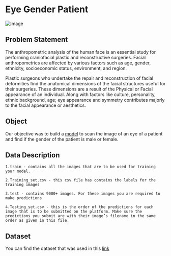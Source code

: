 # Eye Gender Patient
![image](https://user-images.githubusercontent.com/22665704/164947821-6481e192-a172-4201-af3d-3ed2a5cec11d.png)

## Problem Statement

The anthropometric analysis of the human face is an essential study for performing craniofacial plastic and reconstructive surgeries. Facial anthropometrics are affected by various factors such as age, gender, ethnicity, socioeconomic status, environment, and region.  

Plastic surgeons who undertake the repair and reconstruction of facial deformities find the anatomical dimensions of the facial structures useful for their surgeries. These dimensions are a result of the Physical or Facial appearance of an individual. Along with factors like culture, personality, ethnic background, age; eye appearance and symmetry contributes majorly to the facial appearance or aesthetics.

## Object

Our objective was to build a [model](https://github.com/AndreasAvgou/Eye-Gender-Patient/blob/main/eye_model.ipynb) to scan the image of an eye of a patient and find if the gender of the patient is male or female.

## Data Description
```
1.train - contains all the images that are to be used for training your model.

2.Training_set.csv - this csv file has contains the labels for the training images

3.test - contains 9000+ images. For these images you are required to make predictions

4.Testing_set.csv - this is the order of the predictions for each image that is to be submitted on the platform. Make sure the predictions you submit are with their image’s filename in the same order as given in this file.

```

## Dataset
You can find the dataset that was used in this [link](https://drive.google.com/drive/folders/12ECUiITiJOPh_K8hhfu37soC3pWyNh-7?usp=sharing)
